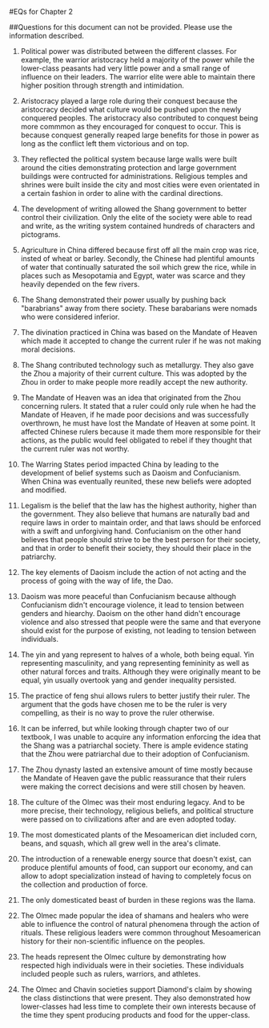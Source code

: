 #EQs for Chapter 2 

##Questions for this document can not be provided. Please use the information described. 

1. Political power was distributed between the different classes. For example, the warrior aristocracy held a majority of the power while the lower-class peasants had very little power and a small range of influence on their leaders. The warrior elite were able to maintain there higher position through strength and intimidation. 

2. Aristocracy played a large role during their conquest because the aristocracy decided what culture would be pushed upon the newly conquered peoples. The aristocracy also contributed to conquest being more commmon as they encouraged for conquest to occur. This is because conquest generally reaped large benefits for those in power as long as the conflict left them victorious and on top. 

3. They reflected the political system because large walls were built around the cities demonstrating protection and large government buildings were contructed for administrations. Religious temples and shrines were built inside the city and most cities were even orientated in a certain fashion in order to aline with the cardinal directions. 

4. The development of writing allowed the Shang government to better control their civilization. Only the elite of the society were able to read and write, as the writing system contained hundreds of characters and pictograms. 

5. Agriculture in China differed because first off all the main crop was rice, insted of wheat or barley. Secondly, the Chinese had plentiful amounts of water that continually saturated the soil which grew the rice, while in places such as Mesopotamia and Egypt, water was scarce and they heavily depended on the few rivers. 

6. The Shang demonstrated their power usually by pushing back "barabrians" away from there society. These barabarians were nomads who were considered inferior. 

7. The divination practiced in China was based on the Mandate of Heaven which made it accepted to change the current ruler if he was not making moral decisions. 

8. The Shang contributed technology such as metallurgy. They also gave the Zhou a majority of their current culture. This was adopted by the Zhou in order to make people more readily accept the new authority. 

9. The Mandate of Heaven was an idea that originated from the Zhou concerning rulers. It stated that a ruler could only rule when he had the Mandate of Heaven, if he made poor decisions and was successfully overthrown, he must have lost the Mandate of Heaven at some point. It affected Chinese rulers because it made them more responsible for their actions, as the public would feel obligated to rebel if they thought that the current ruler was not worthy. 

10. The Warring States period impacted China by leading to the development of belief systems such as Daoism and Confucianism. When China was eventually reunited, these new beliefs were adopted and modified. 

11. Legalism is the belief that the law has the highest authority, higher than the government. They also believe that humans are naturally bad and require laws in order to maintain order, and that laws should be enforced with a swift and unforgiving hand. Confucianism on the other hand believes that people should strive to be the best person for their society, and that in order to benefit their society, they should their place in the patriarchy. 

12. The key elements of Daoism include the action of not acting and the process of going with the way of life, the Dao. 

13. Daoism was more peaceful than Confucianism because although Confucianism didn't encourage violence, it lead to tension between genders and hiearchy. Daoism on the other hand didn't encourage violence and also stressed that people were the same and that everyone should exist for the purpose of existing, not leading to tension between individuals. 

14. The yin and yang represent to halves of a whole, both being equal. Yin representing masculinity, and yang representing femininity as well as other natural forces and traits. Although they were originally meant to be equal, yin usually overtook yang and gender inequality persisted. 

15. The practice of feng shui allows rulers to better justify their ruler. The argument that the gods have chosen me to be the ruler is very compelling, as their is no way to prove the ruler otherwise. 

16. It can be inferred, but while looking through chapter two of our textbook, I was unable to acquire any information enforcing the idea that the Shang was a patriarchal society. There is ample evidence stating that the Zhou were patriarchal due to their adoption of Confucianism. 

17. The Zhou dynasty lasted an extensive amount of time mostly because the Mandate of Heaven gave the public reassurance that their rulers were making the correct decisions and were still chosen by heaven. 

18. The culture of the Olmec was their most enduring legacy. And to be more precise, their technology, religious beliefs, and political structure were passed on to civilizations after and are even adopted  today. 

19. The most domesticated plants of the Mesoamerican diet included corn, beans, and squash, which all grew well in the area's climate. 

20. The introduction of a renewable energy source that doesn't exist, can produce plentiful amounts of food, can support our economy, and can allow to adopt specialization instead of having to completely focus on the collection and production of force. 

21. The only domesticated beast of burden in these regions was the llama. 

22. The Olmec made popular the idea of shamans and healers who were able to influence the control of natural phenomena through the action of rituals. These religious leaders were common throughout Mesoamerican history for their non-scientific influence on the peoples. 

23. The heads represent the Olmec culture by demonstrating how respected high individuals were in their societies. These individuals included people such as rulers, warriors, and athletes. 

24. The Olmec and Chavin societies support Diamond's claim by showing the class distinctions that were present. They also demonstrated how lower-classes had less time to complete their own interests because of the time they spent producing products and food for the upper-class. 